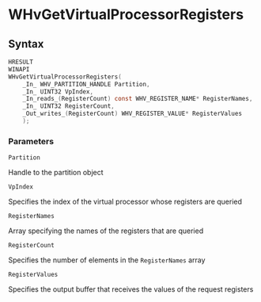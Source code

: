 # WHvGetVirtualProcessorRegisters

## Syntax

```C
HRESULT
WINAPI
WHvGetVirtualProcessorRegisters(
    _In_ WHV_PARTITION_HANDLE Partition,
    _In_ UINT32 VpIndex,
    _In_reads_(RegisterCount) const WHV_REGISTER_NAME* RegisterNames,
    _In_ UINT32 RegisterCount,
    _Out_writes_(RegisterCount) WHV_REGISTER_VALUE* RegisterValues
    );
```

### Parameters

`Partition` 

Handle to the partition object

`VpIndex`

Specifies the index of the virtual processor whose registers are queried

`RegisterNames` 

Array specifying the names of the registers that are queried

`RegisterCount` 

Specifies the number of elements in the `RegisterNames` array

`RegisterValues` 

Specifies the output buffer that receives the values of the request registers

